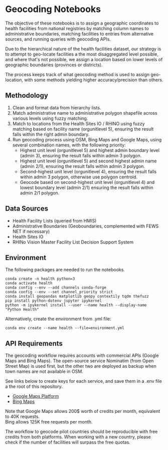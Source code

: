 # Geocoding Notebooks

The objective of these notebooks is to assign a geographic coordinates to health facilities from national registries by matching column names to administrative boundaries, matching facilities to entries from alternative sources, and running queries with geocoding APIs.

Due to the hierarchical nature of the health facilities dataset, our strategy is to attempt to geo-locate facilities a the most disaggregated level possible, and where that's not possible, we assign a location based on lower levels of geographic boundaries (provinces or districts).

The process keeps track of what geocoding method is used to assign geo-location, with some methods yielding higher accuracy/precision than others.

## Methodology

1. Clean and format data from hierarchy lists.
2. Match administrative name to administrative polygon shapefile across various levels using fuzzy matching.
3. Match to locations from the Health Sites IO / RHINO using fuzzy matching based on facility name (orgunitlevel 5), ensuring the result falls within the right admin boundary.
4. Run geocoding process using OSM, Bing Maps and Google Maps, using several combination names, with the following priority:
   * Highest unit level (orgunitlevel 5) and highest admin boundary level (admin 3), ensuring the result falls within admin 3 polygon.
   * Highest unit level (orgunitlevel 5) and second highest admin name (admin 2/1), ensuring the result falls within admin 3 polygon.
   * Second-highest unit level (orgunitlevel 4), ensuring the result falls within admin 3 polygon, otherwise use polygon centroid.
   * Geocode based on second-highest unit level (orgunitlevel 4) and lowest boundary level (admin 2/1) ensuring the result falls within admin 2/1 polygon.

## Data Sources
* Health Facility Lists (queried from HMIS)
* Administrative Boundaries (Geoboundaries, complemented with FEWS NET if necessary)
* Health Sites IO
* RHINo Vision Master Facility List Decision Support System

## Environment

The following packages are needed to run the notebooks.

```
conda create -n health python=3
conda activate health
conda config --env --add channels conda-forge
conda config --env --set channel_priority strict
conda install geopandas matplotlib geopy contextily tqdm thefuzz
pip install python-dotenv jupyter ipykernel
python -m ipykernel install --user --name health --display-name "Python Health"
```

Alternatively, create the environment from .yml file:

```
conda env create --name health --file=environment.yml
```

## API Requirements

The geocoding workflow requires accounts with commercial APIs (Google Maps and Bing Maps). The open-source service Nominatim (from Open Street Map) is used first, but the other two are deployed as backup when town names are not available in OSM.  

 See links below to create keys for each service, and save them in a .env file a the root of this repository.

* [Google Maps Platform](https://developers.google.com/maps/documentation/geocoding/cloud-setup)
* [Bing Maps](https://www.microsoft.com/en-us/maps/create-a-bing-maps-key)

Note that Google Maps allows 200$ worth of credits per month, equivalent to 40K requests.  
Bing allows 125K free requests per month. 

The workflow to geocode pilot countries should be reproducible with free credits from both platforms. When working with a new country, please check if the number of facilities will surpass the free quotas.
